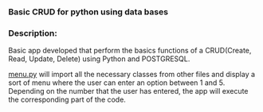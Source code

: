 ### Basic CRUD for python using data bases

### Description:

Basic app developed that perform the basics functions of a CRUD(Create, Read, Update, Delete) using Python and POSTGRESQL.

[menu.py](http://github.com/Danteps-4/BasicCRUDPython/blob/master/menu.py "menu.py") will import all the necessary classes from other files and display a sort of menu where the user can enter an option between 1 and 5. Depending on the number that the user has entered, the app will execute the corresponding part of the code.